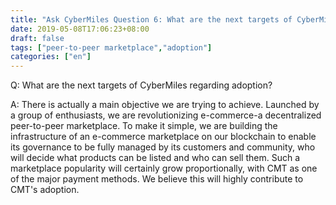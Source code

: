 ```yaml
---
title: "Ask CyberMiles Question 6: What are the next targets of CyberMiles regarding adoption??"
date: 2019-05-08T17:06:23+08:00
draft: false
tags: ["peer-to-peer marketplace","adoption"]
categories: ["en"]
---
```


Q: What are the next targets of CyberMiles regarding adoption?

A: There is actually a main objective we are trying to achieve. Launched by a group of enthusiasts, we are revolutionizing e-commerce-a decentralized peer-to-peer marketplace. To make it simple, we are building the infrastructure of an e-commerce marketplace on our blockchain to enable its governance to be fully managed by its customers and community, who will decide what products can be listed and who can sell them. Such a marketplace popularity will certainly grow proportionally, with CMT as one of the major payment methods. We believe this will highly contribute to CMT's adoption.

